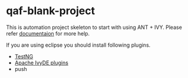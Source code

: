 # qaf-blank-project

This is automation project skeleton to start with using ANT + IVY. Please refer [documentaion](https://qmetry.github.io/qaf/) for more help.

If you are using eclipse you should install following plugins.
* [TestNG](http://testng.org/doc/eclipse.html)
* [Apache IvyDE plugins](https://ant.apache.org/ivy/ivyde/download.html)
* push
